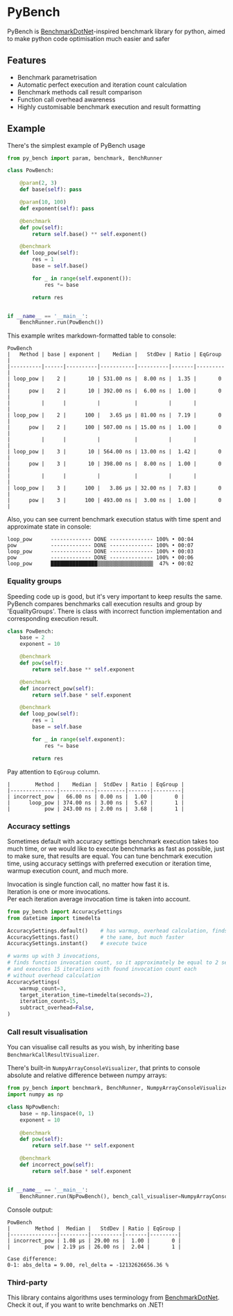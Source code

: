 # PyBench
PyBench is [BenchmarkDotNet](https://github.com/dotnet/BenchmarkDotNet)-inspired benchmark library for python,
aimed to make python code optimisation much easier and safer

## Features
- Benchmark parametrisation
- Automatic perfect execution and iteration count calculation
- Benchmark methods call result comparison
- Function call overhead awareness
- Highly customisable benchmark execution and result formatting


## Example
There's the simplest example of PyBench usage 

```python
from py_bench import param, benchmark, BenchRunner

class PowBench:

    @param(2, 3)
    def base(self): pass

    @param(10, 100)
    def exponent(self): pass

    @benchmark
    def pow(self): 
        return self.base() ** self.exponent()

    @benchmark
    def loop_pow(self):
        res = 1
        base = self.base()

        for _ in range(self.exponent()):
            res *= base

        return res


if __name__ == '__main__':
    BenchRunner.run(PowBench())
```

This example writes markdown-formatted table to console:
```
PowBench
|   Method | base | exponent |    Median |   StdDev | Ratio | EqGroup |
|----------|------|----------|-----------|----------|-------|---------|
| loop_pow |    2 |       10 | 531.00 ns |  8.00 ns |  1.35 |       0 |
|      pow |    2 |       10 | 392.00 ns |  6.00 ns |  1.00 |       0 |
|          |      |          |           |          |       |         |
| loop_pow |    2 |      100 |   3.65 µs | 81.00 ns |  7.19 |       0 |
|      pow |    2 |      100 | 507.00 ns | 15.00 ns |  1.00 |       0 |
|          |      |          |           |          |       |         |
| loop_pow |    3 |       10 | 564.00 ns | 13.00 ns |  1.42 |       0 |
|      pow |    3 |       10 | 398.00 ns |  8.00 ns |  1.00 |       0 |
|          |      |          |           |          |       |         |
| loop_pow |    3 |      100 |   3.86 µs | 32.00 ns |  7.83 |       0 |
|      pow |    3 |      100 | 493.00 ns |  3.00 ns |  1.00 |       0 |
```

Also, you can see current benchmark execution status with time spent and approximate state 
in console:
```
loop_pow      ------------- DONE -------------- 100% • 00:04
pow           ------------- DONE -------------- 100% • 00:07
loop_pow      ------------- DONE -------------- 100% • 00:03
pow           ------------- DONE -------------- 100% • 00:06
loop_pow      ███████████████▒▒▒▒▒▒▒▒▒▒▒▒▒▒▒▒▒▒  47% • 00:02
```

### Equality groups
Speeding code up is good, but it's very important to keep results the same.
PyBench compares benchmarks call execution results and group by 'EqualityGroups'.
There is class with incorrect function implementation and corresponding execution result. 
```python
class PowBench:
    base = 2
    exponent = 10

    @benchmark
    def pow(self):
        return self.base ** self.exponent

    @benchmark
    def incorrect_pow(self):
        return self.base * self.exponent

    @benchmark
    def loop_pow(self):
        res = 1
        base = self.base

        for _ in range(self.exponent):
            res *= base

        return res
```

Pay attention to `EqGroup` column.
```
|        Method |    Median |  StdDev | Ratio | EqGroup |
|---------------|-----------|---------|-------|---------|
| incorrect_pow |  66.00 ns | 0.00 ns |  1.00 |       0 |
|      loop_pow | 374.00 ns | 3.00 ns |  5.67 |       1 |
|           pow | 243.00 ns | 2.00 ns |  3.68 |       1 |
```

### Accuracy settings
Sometimes default with accuracy settings benchmark execution takes too much time, or 
we would like to execute benchmarks as fast as possible, just to make sure, that results are equal.
You can tune benchmark execution time, using accuracy settings with
preferred execution or iteration time, warmup execution count, and much more.

Invocation is single function call, no matter how fast it is.\
Iteration is one or more invocations.\
Per each iteration average invocation time is taken into account.

```python
from py_bench import AccuracySettings
from datetime import timedelta

AccuracySettings.default()    # has warmup, overhead calculation, finds perfect invocation count 
AccuracySettings.fast()       # the same, but much faster
AccuracySettings.instant()    # execute twice

# warms up with 3 invocations,
# finds function invocation count, so it approximately be equal to 2 second,
# and executes 15 iterations with found invocation count each
# without overhead calculation
AccuracySettings(
    warmup_count=3,
    target_iteration_time=timedelta(seconds=2),    
    iteration_count=15,
    subtract_overhead=False,
)
```

### Call result visualisation
You can visualise call results as you wish, by inheriting base `BenchmarkCallResultVisualizer`.

There's built-in `NumpyArrayConsoleVisualizer`,
that prints to console absolute and relative difference between numpy arrays:
```python
from py_bench import benchmark, BenchRunner, NumpyArrayConsoleVisualizer
import numpy as np

class NpPowBench:
    base = np.linspace(0, 1)
    exponent = 10
    
    @benchmark
    def pow(self): 
        return self.base ** self.exponent

    @benchmark
    def incorrect_pow(self):
        return self.base * self.exponent


if __name__ == '__main__':
    BenchRunner.run(NpPowBench(), bench_call_visualiser=NumpyArrayConsoleVisualizer())
```
Console output:
```
PowBench
|        Method |  Median |   StdDev | Ratio | EqGroup |
|---------------|---------|----------|-------|---------|
| incorrect_pow | 1.08 µs | 29.00 ns |  1.00 |       0 |
|           pow | 2.19 µs | 26.00 ns |  2.04 |       1 |

Case difference: 
0-1: abs_delta = 9.00, rel_delta = -12132626656.36 %
```


### Third-party
This library contains algorithms uses terminology from [BenchmarkDotNet](https://github.com/dotnet/BenchmarkDotNet).
Check it out, if you want to write benchmarks on .NET!
